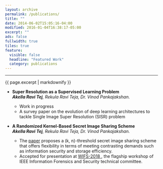 ```yaml
---
layout: archive
permalink: /publications/
title: ""
date: 2014-06-02T15:05:16-04:00
modified: 2016-01-04T16:38:17-05:00
excerpt: ""
ads: false
fullwidth: true
tiles: true
feature:
  visible: false
  headline: "Featured Work"
  category: publications
---
```

<hr>
{{ page.excerpt | markdownify }}

* <b>Super Resolution as a Supervised Learning Problem</b> <br>
<i><b>Akella Ravi Tej</b>, Rekula Ravi Teja, Dr. Vinod Pankajakshan.</i> <br>
  * Work in progress<br>
  * A survey paper on the evolution of deep learning architectures to tackle Single Image Super Resolution (SISR) problem

* <b>A Randomized Kernel-Based Secret Image Sharing Scheme</b> <br>
<i><b>Akella Ravi Tej</b>, Rekula Ravi Teja, Dr. Vinod Pankajakshan.</i> <br>
  * The <a href="https://akella17.github.io/kernel_papers/Kernel_Paper.pdf">paper</a> proposes a (k, n)-threshold secret image sharing scheme that offers flexibility in terms of meeting contrasting demands such as information security and storage efficiency.<br>
  * Accepted for presentation at <a href="http://wifs2018.comp.polyu.edu.hk/">WIFS-2018
</a>, the flagship workshop of IEEE Information Forensics and Security technical committee.
